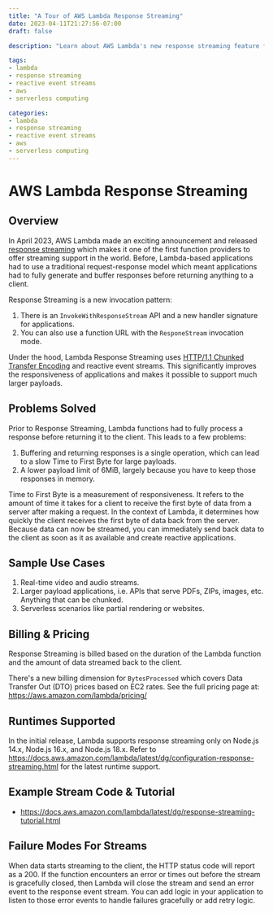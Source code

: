```yaml
---
title: "A Tour of AWS Lambda Response Streaming"
date: 2023-04-11T21:27:56-07:00
draft: false

description: "Learn about AWS Lambda's new response streaming feature for faster web application responsiveness. Previously, Lambda-based apps had to fully generate and buffer responses before returning anything to clients. Response Streaming, supported on Node.js 14.x, 16.x, and 18.x, solves this problem by using reactive event streams, HTTP/1.1 Chunked Transfer Encoding, which significantly improves Time to First Byte and enables streaming of large payloads. Response Streaming is useful for real-time video and audio streams, larger payload applications, and serverless scenarios. Billing is based on function duration and streamed data amount. Check out the tutorial and example code."

tags:
- lambda
- response streaming
- reactive event streams
- aws
- serverless computing

categories:
- lambda
- response streaming
- reactive event streams
- aws
- serverless computing
---
```


# AWS Lambda Response Streaming

## Overview

In April 2023, AWS Lambda made an exciting announcement and released [response streaming](https://aws.amazon.com/about-aws/whats-new/2023/04/aws-lambda-response-payload-streaming/) which makes it one of the first function providers to offer streaming support in the world. Before, Lambda-based applications had to use a traditional request-response model which meant applications had to fully generate and buffer responses before returning anything to a client.

Response Streaming is a new invocation pattern:
1. There is an `InvokeWithResponseStream` API and a new handler signature for applications. 
2. You can also use a function URL with the `ResponeStream` invocation mode.

Under the hood, Lambda Response Streaming uses [HTTP/1.1 Chunked Transfer Encoding](https://developer.mozilla.org/en-US/docs/Web/HTTP/Headers/Transfer-Encoding) and reactive event streams. This significantly improves the responsiveness of applications and makes it possible to support much larger payloads.

## Problems Solved

Prior to Response Streaming, Lambda functions had to fully process a response before returning it to the client. This leads to a few problems:

1. Buffering and returning responses is a single operation, which can lead to a slow Time to First Byte for large payloads.
2. A lower payload limit of 6MiB, largely because you have to keep those responses in memory.

Time to First Byte is a measurement of responsiveness. It refers to the amount of time it takes for a client to receive the first byte of data from a server after making a request. In the context of Lambda, it determines how quickly the client receives the first byte of data back from the server. Because data can now be streamed, you can immediately send back data to the client as soon as it as available and create reactive applications.

## Sample Use Cases

1. Real-time video and audio streams.
2. Larger payload applications, i.e. APIs that serve PDFs, ZIPs, images, etc. Anything that can be chunked.
3. Serverless scenarios like partial rendering or websites.

## Billing & Pricing

Response Streaming is billed based on the duration of the Lambda function and the amount of data streamed back to the client.

There's a new billing dimension for `BytesProcessed` which covers Data Transfer Out (DTO) prices based on EC2 rates. See the full pricing page at: https://aws.amazon.com/lambda/pricing/

## Runtimes Supported

In the initial release, Lambda supports response streaming only on Node.js 14.x, Node.js 16.x, and Node.js 18.x. Refer to https://docs.aws.amazon.com/lambda/latest/dg/configuration-response-streaming.html for the latest runtime support.

## Example Stream Code & Tutorial

- https://docs.aws.amazon.com/lambda/latest/dg/response-streaming-tutorial.html

## Failure Modes For Streams

When data starts streaming to the client, the HTTP status code will report as a 200. If the function encounters an error or times out before the stream is gracefully closed, then Lambda will close the stream and send an error event to the response event stream. You can add logic in your application to listen to those error events to handle failures gracefully or add retry logic.